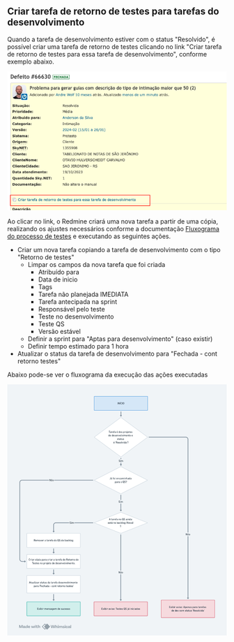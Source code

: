 ## **Criar tarefa de retorno de testes para tarefas do desenvolvimento**

Quando a tarefa de desenvolvimento estiver com o status "Resolvido", é possível criar uma tarefa de retorno de testes clicando no link "Criar tarefa de retorno de testes para essa tarefa de desenvolvimento", conforme exemplo abaixo.

![redmine-criar-retorno-testes-devel](redmine-criar-retorno-testes-devel.png)

Ao clicar no link, o Redmine criará uma nova tarefa a partir de uma cópia, realizando os ajustes necessários conforme a documentação [Fluxograma do processo de testes](https://docs.google.com/document/d/1H_ADkIaIxo5wy2QCW3bFRrw7l23HpUkaPUXaeZMbJCY/edit) e executando as seguintes ações.

- Criar um nova tarefa copiando a tarefa de desenvolvimento com o tipo "Retorno de testes"
  - Limpar os campos da nova tarefa que foi criada
    - Atribuído para
    - Data de inicio
    - Tags
    - Tarefa não planejada IMEDIATA
    - Tarefa antecipada na sprint
    - Responsável pelo teste
    - Teste no desenvolvimento
    - Teste QS
    - Versão estável
  - Definir a sprint para "Aptas para desenvolvimento" (caso existir)
  - Definir tempo estimado para 1 hora
- Atualizar o status da tarefa de desenvolvimento para "Fechada \- cont retorno testes"

Abaixo pode-se ver o fluxograma da execução das ações executadas

![fluxograma-criar-retorno-testes-devel](fluxograma-criar-retorno-testes-devel.png)
